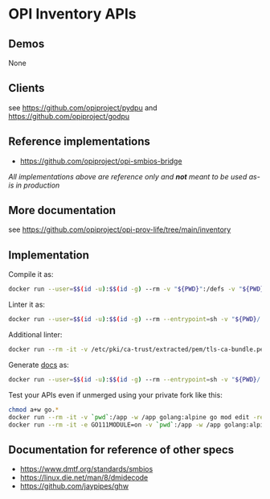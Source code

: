 # OPI Inventory APIs

## Demos

None

## Clients

see <https://github.com/opiproject/pydpu> and <https://github.com/opiproject/godpu>

## Reference implementations

- <https://github.com/opiproject/opi-smbios-bridge>

_All implementations above are reference only and __not__ meant to be used as-is in production_

## More documentation

see <https://github.com/opiproject/opi-prov-life/tree/main/inventory>

## Implementation

Compile it as:

```bash
docker run --user=$$(id -u):$$(id -g) --rm -v "${PWD}":/defs -v "${PWD}/../common/v1":/common namely/protoc-all:1.51_2 -i /common --lint -d v1 -l go -o ./v1/gen/go/  --go-source-relative
```

Linter it as:

```bash
docker run --user=$$(id -u):$$(id -g) --rm --entrypoint=sh -v "${PWD}/../common/v1":/common -v "${PWD}"/v1/:/out -w /out ghcr.io/docker-multiarch/google-api-linter:1.57.0 -c "api-linter -I /common /out/*.proto --output-format github --set-exit-status"
```

Additional linter:

```bash
docker run --rm -it -v /etc/pki/ca-trust/extracted/pem/tls-ca-bundle.pem:/etc/ssl/certs/ca-certificates.crt -v "$(pwd):/workspace" -w /workspace bufbuild/buf lint
```

Generate [docs](v1/autogen.md) as:

```bash
docker run --user=$$(id -u):$$(id -g) --rm --entrypoint=sh -v "${PWD}/../common/v1":/common -v "${PWD}"/v1alpha1/:/out -w /out -v "${PWD}"/v1:/protos pseudomuto/protoc-gen-doc:1.5.1 -c "protoc -I /common -I /protos --doc_out=/out --doc_opt=markdown,autogen.md /protos/*.proto /common/*.proto"
```

Test your APIs even if unmerged using your private fork like this:

```bash
chmod a+w go.*
docker run --rm -it -v `pwd`:/app -w /app golang:alpine go mod edit -replace github.com/opiproject/opi-api@main=github.com/YOURUSERNAME/opi-api@main
docker run --rm -it -e GO111MODULE=on -v `pwd`:/app -w /app golang:alpine go get -u github.com/YOURUSERNAME/opi-api/inventory/v1/gen/go@a98ca449468a
```

## Documentation for reference of other specs

- <https://www.dmtf.org/standards/smbios>
- <https://linux.die.net/man/8/dmidecode>
- <https://github.com/jaypipes/ghw>
